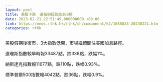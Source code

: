```yaml
---
layout: post
title: 美股下跌　道指初段跌逾300點
date: 2023-02-21 22:51:49.000000000 +08:00
link: https://news.rthk.hk/rthk/ch/component/k2/1688833-20230221.htm
categories: rthk
---
```


美股假期後復市，3大指數低開，市場繼續關注美國加息路徑。

道瓊斯指數較早時報33487點，跌338點，跌幅1%。

納斯達克指數報11677點，跌110點，跌幅0.93%。

標準普爾500指數報4042點，跌36點，跌幅0.9%。
